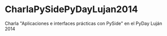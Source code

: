 CharlaPySidePyDayLujan2014
==========================

Charla "Aplicaciones e interfaces prácticas con PySide" en el PyDay Luján 2014
